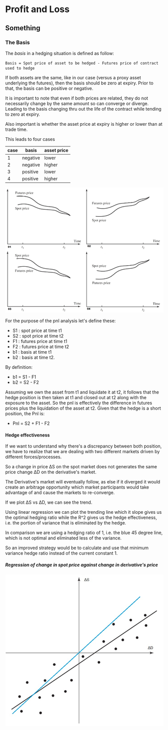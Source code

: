 # Profit and Loss

## Something

### The Basis

The *basis* in a hedging situation is defined as follow:

    Basis = Spot price of asset to be hedged - Futures price of contract used to hedge

If both assets are the same, like in our case (versus a proxy asset underlying the futures), then the basis should be zero at expiry. 
Prior to that, the basis can be positive or negative.

It is important to note that even if both prices are related, they do not necessarily change by the same amount so can converge or diverge. Leading to the basis changing thru out the life of the contract while tending to zero at expiry.

Also important is whether the asset price at expiry is higher or lower than at trade time.

This leads to four cases

| case | basis | asset price |
| --- | ----- | ----------- |
| 1 | negative | lower |
| 2 | negative | higher |
| 3 | positive | lower |
| 4 | positive | higher |

![Basis Cases](./assets/basis_cases_.jpg)
<!-- 
![Case 1](./assets/basis_case_01.jpg)

![Case 2](./assets/basis_case_02.jpg)

![Case 3](./assets/basis_case_03.jpg)

![Case 4](./assets/basis_case_04.jpg) -->

For the purpose of the pnl analysis let's define these:

- S1 : spot price at time t1
- S2 : spot price at time t2
- F1 : futures price at time t1
- F2 : futures price at time t2
- b1 : basis at time t1
- b2 : basis at time t2.

By definition:

- b1 = S1 - F1
- b2 = S2 - F2

Assuming we own the asset from t1 and liquidate it at t2,
it follows that the hedge position is then taken at t1 and closed out at t2 along with the exposure to the asset.
So the pnl is effectively the difference in futures prices plus the liquidation of the asset at t2. 
Given that the hedge is a short position, the Pnl is:

- Pnl = S2 + F1 - F2


#### Hedge effectiveness

If we want to understand why there's a discrepancy between both position, we have to realize that we are dealing with two different markets driven by different forces/processes.

So a change in price ΔS on the spot market does not generates the same price change ΔD on the derivative's market.

The Derivative's market will eventually follow, as else if it diverged it would create an arbitrage opportunity which market participants would take advantage of and cause the markets to re-converge.

If we plot ΔS vs ΔD, we can see the trend.

Using linear regression we can plot the trending line which it slope gives us the optimal hedging ratio while the R^2 gives us the hedge effectiveness, i.e. the portion of variance that is eliminated by the hedge.

In comparison we are using a hedging ratio of 1, i.e. the blue 45 degree line, which is not optimal and eliminated less of the variance.

So an improved strategy would be to calculate and use that minimum variance hedge ratio instead of the current constant 1.

##### Regression of change in spot price against change in derivative's price
![Regression of change in spot price against change in derivative's price](./assets/hedge_ratio.jpg)

